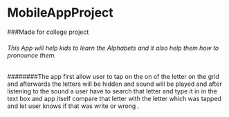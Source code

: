 # MobileAppProject

###Made for college project

###### This App will help kids to learn the Alphabets and it also help them how to pronounce them.

########The app first allow user to tap on the on of the letter on the grid and afterwords the letters will be hidden and sound will be played and after listening to the sound a user have to search that letter and type it in in the text box and app itself compare that letter with the letter which was tapped and let user knows if that was write or wrong .

